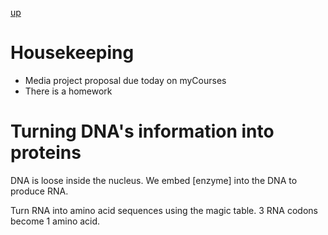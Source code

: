 [up](../index.md)

# Housekeeping

- Media project proposal due today on myCourses
- There is a homework

# Turning DNA's information into proteins

DNA is loose inside the nucleus. We embed [enzyme] into the DNA to
produce RNA.

Turn RNA into amino acid sequences using the magic table. 3 RNA codons
become 1 amino acid.
